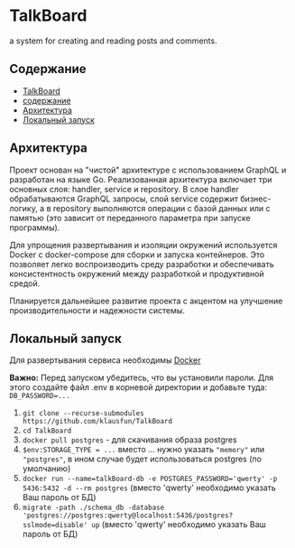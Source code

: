 # TalkBoard
a system for creating and reading posts and comments.

## Содержание
- [TalkBoard](#TalkBoard)
- [содержание](#содержание)
- [Архитектура](#архитектура)
- [Локальный запуск](#локальный-запуск)

## Архитектура

Проект основан на "чистой" архитектуре с использованием GraphQL и разработан на языке Go. Реализованная архитектура включает три основных слоя: handler, service и repository. В слое handler обрабатываются GraphQL запросы, слой service содержит бизнес-логику, а в repository выполняются операции с базой данных или с памятью (это зависит от переданного параметра при запуске программы).

Для упрощения развертывания и изоляции окружений используется Docker с docker-compose для сборки и запуска контейнеров. Это позволяет легко воспроизводить среду разработки и обеспечивать консистентность окружений между разработкой и продуктивной средой.

Планируется дальнейшее развитие проекта с акцентом на улучшение производительности и надежности системы.

## Локальный запуск
Для развертывания сервиса необходимы [Docker](https://docs.docker.com/engine/install/)

**Важно:** Перед запуском убедитесь, что вы установили пароли. Для этого создайте файл .env в корневой директории и добавьте туда:\
`DB_PASSWORD=...`

1. `git clone --recurse-submodules https://github.com/klausfun/TalkBoard`
2. `cd TalkBoard`
3. `docker pull postgres` - для скачивания образа postgres
4. `$env:STORAGE_TYPE = ...` вместо ... нужно указать `"memory"` или `"postgres"`, в ином случае будет использоваться postgres (по умолчанию)
5. `docker run --name=talkBoard-db -e POSTGRES_PASSWORD='qwerty' -p 5436:5432 -d --rm postgres` (вместо 'qwerty' необходимо указать Ваш пароль от БД)
6. `migrate -path ./schema_db -database 'postgres://postgres:qwerty@localhost:5436/postgres?sslmode=disable' up` (вместо 'qwerty' необходимо указать Ваш пароль от БД)